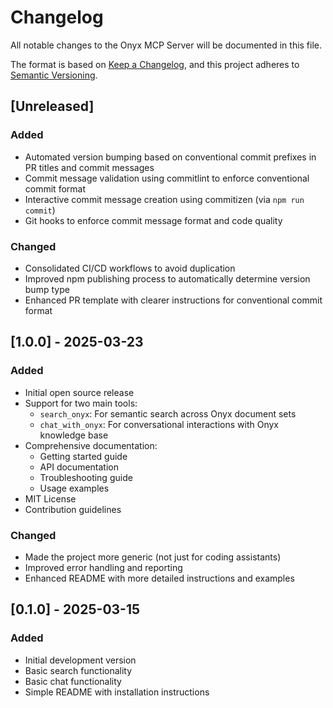 # Changelog

All notable changes to the Onyx MCP Server will be documented in this file.

The format is based on [Keep a Changelog](https://keepachangelog.com/en/1.0.0/),
and this project adheres to [Semantic Versioning](https://semver.org/spec/v2.0.0.html).

## [Unreleased]

### Added
- Automated version bumping based on conventional commit prefixes in PR titles and commit messages
- Commit message validation using commitlint to enforce conventional commit format
- Interactive commit message creation using commitizen (via `npm run commit`)
- Git hooks to enforce commit message format and code quality

### Changed
- Consolidated CI/CD workflows to avoid duplication
- Improved npm publishing process to automatically determine version bump type
- Enhanced PR template with clearer instructions for conventional commit format

## [1.0.0] - 2025-03-23

### Added
- Initial open source release
- Support for two main tools:
  - `search_onyx`: For semantic search across Onyx document sets
  - `chat_with_onyx`: For conversational interactions with Onyx knowledge base
- Comprehensive documentation:
  - Getting started guide
  - API documentation
  - Troubleshooting guide
  - Usage examples
- MIT License
- Contribution guidelines

### Changed
- Made the project more generic (not just for coding assistants)
- Improved error handling and reporting
- Enhanced README with more detailed instructions and examples

## [0.1.0] - 2025-03-15

### Added
- Initial development version
- Basic search functionality
- Basic chat functionality
- Simple README with installation instructions
